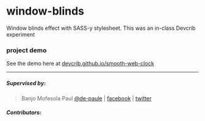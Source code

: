 # window-blinds
Window blinds effect with SASS-y stylesheet. This was an in-class Devcrib experiment

### project demo
See the demo here at [devcrib.github.io/smooth-web-clock](https://devcrib.github.io/window-blinds)

***

##### Supervised by:
>   Banjo Mofesola Paul [@de-paule](https://github.com/De-paule) | 
    [facebook](https://facebook.com/mofesolab) |
    [twitter](https://twitter.com/mpdepaule)

##### Contributors: